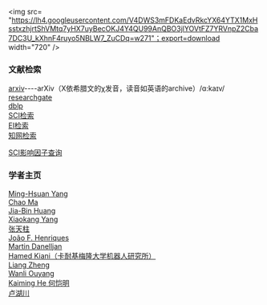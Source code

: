 <img src=
"https://lh4.googleusercontent.com/V4DWS3mFDKaEdvRkcYX64YTX1MxHsstxzhjrtShVMtq7yHX7uyBecOKJ4Y4QU99AnQBO3jlYOVtFZ7YRVnpZ2Cba7DC3U_kXhnF4ruyo5NBLW7_ZuCDq=w271"；export=download width="720" /> 

 ### 文献检索
  [arxiv](https://arxiv.org/)----arXiv（X依希腊文的χ发音，读音如英语的archive）/ɑ:kaɪv/  
  [researchgate](https://www.researchgate.net/about)  
  [dblp](http://dblp.org/)  
  [SCI检索](http://apps.webofknowledge.com/UA_GeneralSearch_input.do?product=UA&search_mode=GeneralSearch&SID=7BVHDh38uKuz9IdubDr&preferencesSaved=)  
  [EI检索](https://www.engineeringvillage.com/search/quick.url)  
  [知网检索](http://epub.cnki.net/KNS/brief/result.aspx?dbprefix=CJFQ)  
  
  [SCI影响因子查询](https://www.letpub.com.cn/)
  
  ### 学者主页
  [Ming-Hsuan Yang](http://faculty.ucmerced.edu/mhyang/)  
  [Chao Ma](https://sites.google.com/site/chaoma99/)    
  [Jia-Bin Huang](https://filebox.ece.vt.edu/~jbhuang/)  
  [Xiaokang Yang](http://english.seiee.sjtu.edu.cn/english/detail/842_802.htm)   
  [张天柱](http://nlpr-web.ia.ac.cn/mmc/homepage/tzzhang/index.html)  
  [João F. Henriques](www.robots.ox.ac.uk/~joao/circulant/index.html)  
  [Martin Danelljan](users.isy.liu.se/cvl/marda26/)  
  [Hamed Kiani（卡耐基梅隆大学机器人研究所）](www.hamedkiani.com)  
  [Liang Zheng ](http://www.liangzheng.org/)  
  [Wanli Ouyang](http://www.ee.cuhk.edu.hk/~wlouyang/)  
  [Kaiming He 何恺明](http://kaiminghe.com/)  
  [卢湖川](http://ice.dlut.edu.cn/lu/publications.html)  
  
